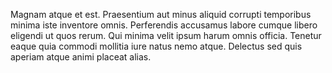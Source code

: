 Magnam atque et est. Praesentium aut minus aliquid corrupti temporibus minima iste inventore omnis. Perferendis accusamus labore cumque libero eligendi ut quos rerum. Qui minima velit ipsum harum omnis officia. Tenetur eaque quia commodi mollitia iure natus nemo atque. Delectus sed quis aperiam atque animi placeat alias.